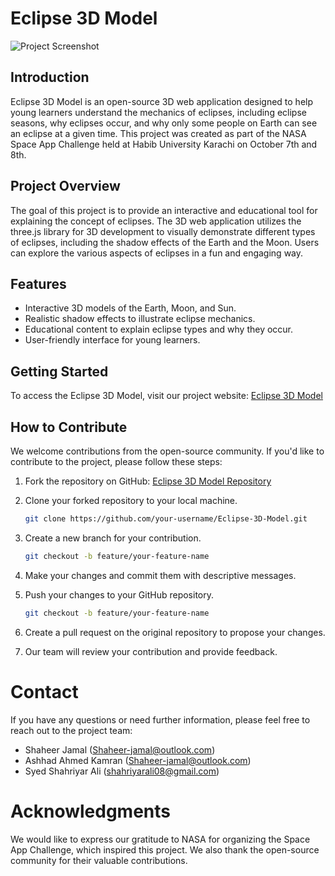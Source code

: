 # Eclipse 3D Model

![Project Screenshot](https://drive.google.com/uc?export=view&id=166WC_TyFoYhNALQfFEzi3Zq82PYX8F6I)

## Introduction

Eclipse 3D Model is an open-source 3D web application designed to help young learners understand the mechanics of eclipses, including eclipse seasons, why eclipses occur, and why only some people on Earth can see an eclipse at a given time. This project was created as part of the NASA Space App Challenge held at Habib University Karachi on October 7th and 8th.

## Project Overview

The goal of this project is to provide an interactive and educational tool for explaining the concept of eclipses. The 3D web application utilizes the three.js library for 3D development to visually demonstrate different types of eclipses, including the shadow effects of the Earth and the Moon. Users can explore the various aspects of eclipses in a fun and engaging way.

## Features

- Interactive 3D models of the Earth, Moon, and Sun.
- Realistic shadow effects to illustrate eclipse mechanics.
- Educational content to explain eclipse types and why they occur.
- User-friendly interface for young learners.

## Getting Started

To access the Eclipse 3D Model, visit our project website: [Eclipse 3D Model](https://eclipse-3d-model.onrender.com/)

## How to Contribute

We welcome contributions from the open-source community. If you'd like to contribute to the project, please follow these steps:

1. Fork the repository on GitHub: [Eclipse 3D Model Repository](https://github.com/Shaheer04/Eclipse-3D-Model)

2. Clone your forked repository to your local machine.

   ```bash
   git clone https://github.com/your-username/Eclipse-3D-Model.git
   ```

3. Create a new branch for your contribution.

   ```bash
   git checkout -b feature/your-feature-name
    ```
    
4. Make your changes and commit them with descriptive messages.

5. Push your changes to your GitHub repository.
   ```bash
   git checkout -b feature/your-feature-name
   ```
   
6. Create a pull request on the original repository to propose your changes.

5. Our team will review your contribution and provide feedback.

# Contact
If you have any questions or need further information, please feel free to reach out to the project team:

- Shaheer Jamal (Shaheer-jamal@outlook.com)
- Ashhad Ahmed Kamran (Shaheer-jamal@outlook.com)
- Syed Shahriyar Ali (shahriyarali08@gmail.com)

# Acknowledgments
We would like to express our gratitude to NASA for organizing the Space App Challenge, which inspired this project. We also thank the open-source community for their valuable contributions.
